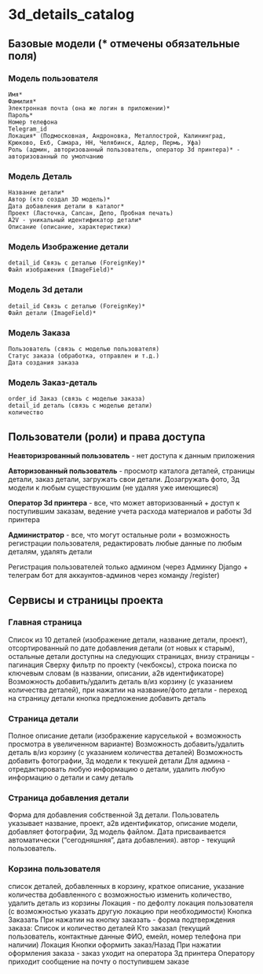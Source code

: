 # 3d_details_catalog


## Базовые модели (* отмечены обязательные поля)

### Модель пользователя
```
Имя*
Фамилия*
Электронная почта (она же логин в приложении)*
Пароль*
Номер телефона 
Telegram_id
Локация* (Подмосковная, Андроновка, Металлострой, Калининград, Крюково, Екб, Самара, НН, Челябинск, Адлер, Пермь, Уфа)
Роль (админ, авторизованный пользователь, оператор 3d принтера)* - авторизованный по умолчанию
```

### Модель Деталь
```
Название детали*
Автор (кто создал 3D модель)*
Дата добавления детали в каталог*
Проект (Ласточка, Сапсан, Депо, Пробная печать)
A2V - уникальный идентификатор детали*
Описание (описание, характеристики)
```

### Модель Изображение детали
```
detail_id Связь с деталью (ForeignKey)*
Файл изображения (ImageField)*
```

### Модель 3d детали
```
detail_id Связь с деталью (ForeignKey)*
Файл детали (ImageField)*
```

### Модель Заказа
```
Пользователь (связь с моделью пользователя)
Статус заказа (обработка, отправлен и т.д.)
Дата создания заказа
```

### Модель Заказ-деталь
```
order_id Заказ (связь с моделью заказа)
detail_id деталь (связь с моделью детали)
количество
```

## Пользователи (роли) и права доступа

__Неавторизрованный пользователь__ - нет доступа к данным приложения

__Авторизованный пользователь__ - просмотр каталога деталей, страницы детали, заказ детали, загружать свои детали. Дозагружать фото, 3д модели к любым существуюшим (не удаляя уже имеющиеся)

__Оператор 3d принтера__ - все, что может авторизованный + доступ к поступившим заказам, ведение учета расхода материалов и работы 3d принтера 

__Администратор__ - все, что могут остальные роли + возможность регистрации пользователя, редактировать любые данные по любым деталям, удалять детали

Регистрация пользователей только админом (через Админку Django + телеграм бот для аккаунтов-админов через команду /register)


## Сервисы и страницы проекта

### Главная страница
Список из 10 деталей (изображение детали, название детали, проект), отсортированный по дате добавления детали (от новых к старым), остальные детали доступны на следующих страницах, внизу страницы - пагинация
Сверху фильтр по проекту (чекбоксы), строка поиска по ключевым словам (в названии, описании, а2в идентификаторе)
Возможность добавить/удалить деталь в/из корзину (с указанием количества деталей), при нажатии на название/фото детали - переход на страницу детали
кнопка предложение добавить деталь

### Страница детали
Полное описание детали (изображение каруселькой + возможность просмотра в увеличенном варианте)
Возможность добавить/удалить деталь в/из корзину (с указанием количества деталей)
Возможность добавить фотографии, 3д модели к текушей детали
Для админа - отредактировать любую информацию о детали, удалить любую информацию о детали и саму деталь

### Страница добавления детали
Форма для добавления собственной 3д детали. Пользователь указывает название, проект, а2в идентификатор, описание модели, добавляет фотографии, 3д модель файлом. Дата присваивается автоматически (“сегодняшняя”, дата добавления). автор - текущий пользователь.

### Корзина пользователя
список деталей, добавленных в корзину, краткое описание, указание количества добавленного с возможностью изменить количество, удалить деталь из корзины
Локация - по дефолту локация пользователя (с возможностью указать другую локацию при необходимости)
Кнопка Заказать
При нажатии на кнопку заказать - форма подтверждения заказа:
Список и количество деталей
Кто заказал (текущий пользователь, контактные данные ФИО, емейл, номер телефона при наличии)
Локация 
Кнопки оформить заказ/Назад
При нажатии оформления заказа - заказ уходит на оператора 3д принтера
Оператору приходит сообщение на почту о поступившем заказе


